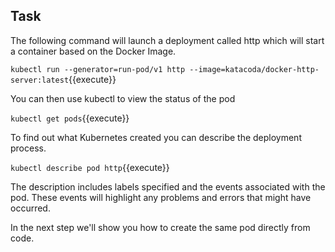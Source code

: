 ## Task
The following command will launch a deployment called http which will start a container based on the Docker Image.

`kubectl run --generator=run-pod/v1 http --image=katacoda/docker-http-server:latest`{{execute}}

You can then use kubectl to view the status of the pod

`kubectl get pods`{{execute}}

To find out what Kubernetes created you can describe the deployment process.

`kubectl describe pod http`{{execute}}

The description includes labels specified and the events associated with the pod. These events will highlight any problems and errors that might have occurred.

In the next step we'll show you how to create the same pod directly from code.

